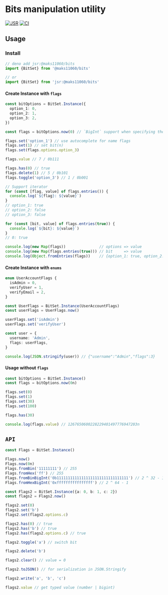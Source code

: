 # Bits manipulation utility

[![JSR][JSR badge]][JSR]
[![CI](https://github.com/MAKS11060/bits/actions/workflows/ci.yml/badge.svg)](https://github.com/MAKS11060/bits/actions/workflows/ci.yml)

 <!-- https://jsr.io/docs/badges -->
[JSR]: https://jsr.io/@maks11060/bits
[JSR badge]: https://jsr.io/badges/@maks11060/bits

## Usage

### Install
```ts
// deno add jsr:@maks11060/bits
import {BitSet} from '@maks11060/bits'

// or
import {BitSet} from 'jsr:@maks11060/bits'
```

#### Create Instance with `flags`
```ts
const bitOptions = BitSet.Instance({
  option_1: 0,
  option_2: 1,
  option_3: 2,
})

const flags = bitOptions.now(0) // `BigInt` support when specifying the initial value of '0n'

flags.set('option_1') // use autocomplete for name flags
flags.set(1) // set bit(n)
flags.set(flags.options.option_3)

flags.value // 7 / 0b111

flags.has(0) // true
flags.delete(1) // 5 / 0b101
flags.toggle('option_3') // 1 / 0b001

// Support iterator
for (const [flag, value] of flags.entries()) {
  console.log(`${flag}: ${value}`)
}
// option_1: true
// option_2: false
// option_3: false

for (const [bit, value] of flags.entries(true)) {
  console.log(`${bit}: ${value}`)
}
// 0: true

console.log(new Map(flags))               // options => value
console.log(new Map(flags.entries(true))) // bit     => value
console.log(Object.fromEntries(flags))    // {option_1: true, option_2: false, option_3: false}
```

#### Create Instance with `enums`
```ts
enum UserAccountFlags {
  isAdmin = 0,
  verifyUser = 1,
  verifyEmail = 2,
}

const UserFlags = BitSet.Instance(UserAccountFlags)
const userFlags = UserFlags.now()

userFlags.set('isAdmin')
userFlags.set('verifyUser')

const user = {
  username: 'Admin',
  flags: userFlags,
}

console.log(JSON.stringify(user)) // {"username":"Admin","flags":3}
```

#### Usage without `flags`
```ts
const bitOptions = BitSet.Instance()
const flags = bitOptions.now(0n)

flags.set(0)
flags.set(1)
flags.set(30)
flags.set(100)

flags.has(30)

console.log(flags.value) // 1267650600228229401497776947203n
```

## `API`
```ts
const Flags = BitSet.Instance()

Flags.now()
Flags.now(0n)
Flags.fromBin('11111111') // 255
Flags.fromHex('ff') // 255
Flags.fromBinBigInt('0b11111111111111111111111111111111') // 2 ^ 32 - 1
Flags.fromHexBigInt('0xffffffffffffffff') // 2 ^ 64 - 1

const Flags2 = BitSet.Instance({a: 0, b: 1, c: 2})
const flags2 = Flags2.now()

flags2.set(0)
flags2.set('b')
flags2.set(flags2.options.c)

flags2.has(0) // true
flags2.has('b') // true
flags2.has(flags2.options.c) // true

flags2.toggle('a') // switch bit

flags2.delete('b')

flags2.clear() // value = 0

flags2.toJSON() // for serialization in JSON.Stringify

flags2.write('a', 'b', 'c')

flags2.value // get typed value (number | bigint)
```
